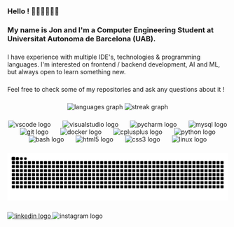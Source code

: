 <h3 align="left">Hello ! 👋🏻👋🏻👋🏻</h3>

###

<h3 align="left">My name is Jon and I'm a Computer Engineering Student at Universitat Autonoma de Barcelona (UAB).</h3>

###

<p align="left">I have experience with multiple IDE's, technologies & programming languages. I'm interested on frontend / backend development, AI and ML, but always open to learn something new.</p>

###

<p align="left">Feel free to check some of my repositories and ask any questions about it !</p>

###

<div align="center">
  <img src="https://github-readme-stats.vercel.app/api/top-langs?username=jonpcodes&locale=en&hide_title=false&layout=compact&card_width=320&langs_count=5&theme=nightowl&hide_border=false&order=2" height="150" alt="languages graph"  />
  <img src="https://streak-stats.demolab.com?user=jonpcodes&locale=en&mode=daily&theme=nightowl&hide_border=false&border_radius=5&order=3" height="150" alt="streak graph"  />
</div>

###

<div align="center">
  <img src="https://skillicons.dev/icons?i=vscode" height="40" alt="vscode logo"  />
  <img width="19" />
  <img src="https://skillicons.dev/icons?i=visualstudio" height="40" alt="visualstudio logo"  />
  <img width="19" />
  <img src="https://cdn.jsdelivr.net/gh/devicons/devicon/icons/pycharm/pycharm-original.svg" height="40" alt="pycharm logo"  />
  <img width="19" />
  <img src="https://skillicons.dev/icons?i=mysql" height="40" alt="mysql logo"  />
  <img width="19" />
  <img src="https://skillicons.dev/icons?i=git" height="40" alt="git logo"  />
  <img width="19" />
  <img src="https://skillicons.dev/icons?i=docker" height="40" alt="docker logo"  />
  <img width="19" />
  <img src="https://skillicons.dev/icons?i=cpp" height="40" alt="cplusplus logo"  />
  <img width="19" />
  <img src="https://skillicons.dev/icons?i=py" height="40" alt="python logo"  />
  <img width="19" />
  <img src="https://skillicons.dev/icons?i=bash" height="40" alt="bash logo"  />
  <img width="19" />
  <img src="https://skillicons.dev/icons?i=html" height="40" alt="html5 logo"  />
  <img width="19" />
  <img src="https://skillicons.dev/icons?i=css" height="40" alt="css3 logo"  />
  <img width="19" />
  <img src="https://skillicons.dev/icons?i=linux" height="40" alt="linux logo"  />
</div>

###

<img src="https://raw.githubusercontent.com/jonpcodes/jonpcodes/output/snake.svg" alt="Snake animation" />

###

<div align="left">
  <a href="https://www.linkedin.com/in/jon-parra-carrasco-9bab69335/" target="_blank">
    <img src="https://raw.githubusercontent.com/maurodesouza/profile-readme-generator/master/src/assets/icons/social/linkedin/default.svg" width="52" height="40" alt="linkedin logo"  />
  </a>
  <img src="https://raw.githubusercontent.com/maurodesouza/profile-readme-generator/master/src/assets/icons/social/instagram/default.svg" width="52" height="40" alt="instagram logo"  />
</div>

###
